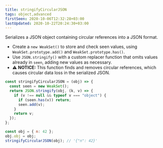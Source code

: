 ```yaml
---
title: stringifyCircularJSON
tags: object,advanced
firstSeen: 2020-10-06T12:32:28+03:00
lastUpdated: 2020-10-22T20:24:30+03:00
---
```


Serializes a JSON object containing circular references into a JSON format.

- Create a `new WeakSet()` to store and check seen values, using `WeakSet.prototype.add()` and `WeakSet.prototype.has()`.
- Use `JSON.stringify()` with a custom replacer function that omits values already in `seen`, adding new values as necessary.
- ⚠️ **NOTICE:** This function finds and removes circular references, which causes circular data loss in the serialized JSON.

```js
const stringifyCircularJSON = (obj) => {
  const seen = new WeakSet();
  return JSON.stringify(obj, (k, v) => {
    if (v !== null && typeof v === "object") {
      if (seen.has(v)) return;
      seen.add(v);
    }
    return v;
  });
};
```

```js
const obj = { n: 42 };
obj.obj = obj;
stringifyCircularJSON(obj); // '{"n": 42}'
```
